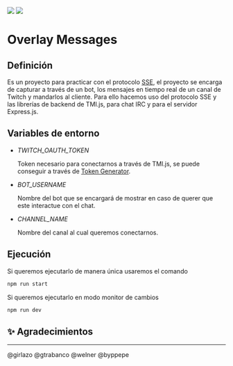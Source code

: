 
<img src="https://img.shields.io/github/license/altaskur/overlayMessages?style=for-the-badge"> <img src="https://img.shields.io/github/languages/top/altaskur/overlayMessages?style=for-the-badge">

# Overlay Messages

## Definición

Es un proyecto para practicar con el protocolo [SSE](https://github.com/altaskur/Apuntes/blob/main/Backend/sse.md), el proyecto se encarga de capturar a través de un bot, los mensajes en tiempo real de un canal de Twitch y mandarlos al cliente. Para ello hacemos uso del protocolo SSE y las librerías de backend de TMI.js, para chat IRC y para el servidor Express.js.

## Variables de entorno

* *TWITCH_OAUTH_TOKEN*

  Token necesario para conectarnos a través de TMI.js, se puede conseguir a través de [Token Generator](https://twitchapps.com/tmi/).

* *BOT_USERNAME*

    Nombre del bot que se encargará de mostrar en caso de querer que este interactue con el chat.

* *CHANNEL_NAME*

    Nombre del canal al cual queremos conectarnos.

## Ejecución

Si queremos ejecutarlo de manera única usaremos el comando

```bash
npm run start
```

Si queremos ejecutarlo en modo monitor de cambios

```bash
npm run dev
```

## ✨ Agradecimientos

---

@girlazo @gtrabanco @welner @byppepe